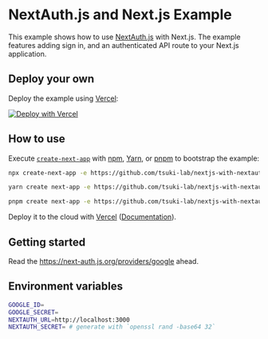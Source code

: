 # NextAuth.js and Next.js Example

This example shows how to use [NextAuth.js](https://next-auth.js.org/) with Next.js. The example features adding sign in, and an authenticated API route to your Next.js application.

## Deploy your own

Deploy the example using [Vercel](https://vercel.com?utm_source=github&utm_medium=readme&utm_campaign=next-example):

[![Deploy with Vercel](https://vercel.com/button)](https://vercel.com/new/clone?repository-url=https://github.com/tsuki-lab/nextjs-with-nextauth&project-name=with-nextauth&repository-name=with-nextauth)

## How to use

Execute [`create-next-app`](https://github.com/vercel/next.js/tree/canary/packages/create-next-app) with [npm](https://docs.npmjs.com/cli/init), [Yarn](https://yarnpkg.com/lang/en/docs/cli/create/), or [pnpm](https://pnpm.io) to bootstrap the example:

```bash
npx create-next-app -e https://github.com/tsuki-lab/nextjs-with-nextauth
```

```bash
yarn create next-app -e https://github.com/tsuki-lab/nextjs-with-nextauth
```

```bash
pnpm create next-app -e https://github.com/tsuki-lab/nextjs-with-nextauth
```

Deploy it to the cloud with [Vercel](https://vercel.com/new?utm_source=github&utm_medium=readme&utm_campaign=next-example) ([Documentation](https://nextjs.org/docs/deployment)).

## Getting started

Read the https://next-auth.js.org/providers/google ahead.

## Environment variables

```bash
GOOGLE_ID=
GOOGLE_SECRET=
NEXTAUTH_URL=http://localhost:3000
NEXTAUTH_SECRET= # generate with `openssl rand -base64 32`
```
